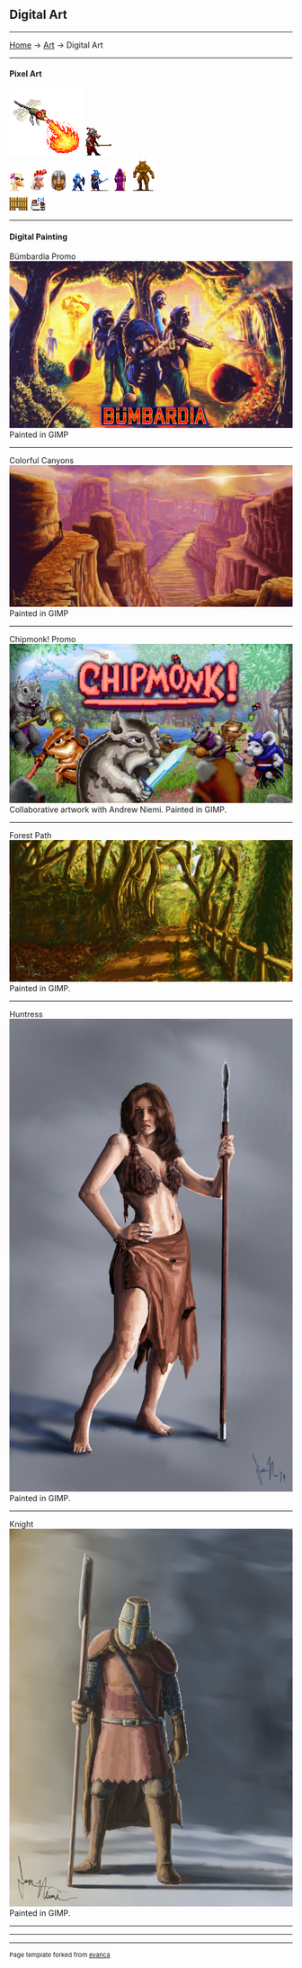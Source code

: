 ## Digital Art

---
[Home](/) -> [Art](/art) -> Digital Art

---
#### Pixel Art
<img src="images/digital_art/pixel_art/dragonfly.PNG?raw=true"/> <img src="images/digital_art/pixel_art/spearat.PNG?raw=true"/>
<br>
<img src="images/digital_art/pixel_art/hen_portrait.PNG?raw=true"/> <img src="images/digital_art/pixel_art/rooster_portrait.PNG?raw=true"/> <img src="images/digital_art/pixel_art/angry_warrior.PNG?raw=true"/> <img src="images/digital_art/pixel_art/knight.PNG?raw=true"/> <img src="images/digital_art/pixel_art/wizard.PNG?raw=true"/> <img src="images/digital_art/pixel_art/necro.PNG?raw=true"/> <img src="images/digital_art/pixel_art/minotaur.PNG?raw=true"/> 
<br>
<img src="images/digital_art/pixel_art/fence.PNG?raw=true"/> <img src="images/digital_art/pixel_art/desk.PNG?raw=true"/>

---
#### Digital Painting
Bümbardia Promo
<img src="images/digital_art/bumbardia.jpg?raw=true"/>
Painted in GIMP

---
Colorful Canyons
<img src="images/digital_art/canyons.jpg?raw=true"/>
Painted in GIMP

---
Chipmonk! Promo
<img src="images/digital_art/chipmonk.jpg?raw=true"/>
Collaborative artwork with Andrew Niemi. Painted in GIMP.

---
Forest Path
<img src="images/digital_art/forestpath.jpg?raw=true"/>
Painted in GIMP.

---
Huntress
<img src="images/digital_art/huntress.jpg?raw=true"/>
Painted in GIMP.

---
Knight
<img src="images/digital_art/knight.jpg?raw=true"/>
Painted in GIMP.

---

---

---
<p style="font-size:11px">Page template forked from <a href="https://github.com/evanca/quick-portfolio">evanca</a></p>
<!-- Remove above link if you don't want to attibute -->
